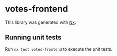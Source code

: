 # votes-frontend

This library was generated with [Nx](https://nx.dev).

## Running unit tests

Run `nx test votes-frontend` to execute the unit tests.
